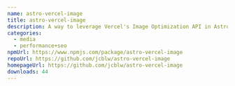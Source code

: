 ```yaml
---
name: astro-vercel-image
title: astro-vercel-image
description: A way to leverage Vercel's Image Optimization API in Astro
categories:
  - media
  - performance+seo
npmUrl: https://www.npmjs.com/package/astro-vercel-image
repoUrl: https://github.com/jcblw/astro-vercel-image
homepageUrl: https://github.com/jcblw/astro-vercel-image
downloads: 44
---
```

